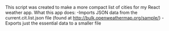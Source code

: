 This script was created to make a more compact list of cities for my React weather app.
What this app does:
-Imports JSON data from the current.cit.list.json file (found at http://bulk.openweathermap.org/sample/)
-Exports just the essential data to a smaller file